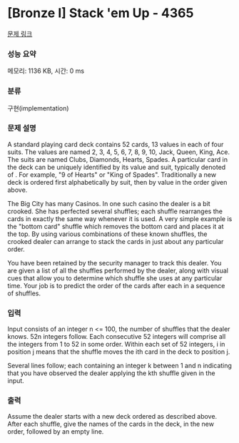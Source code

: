 # [Bronze I] Stack 'em Up - 4365 

[문제 링크](https://www.acmicpc.net/problem/4365) 

### 성능 요약

메모리: 1136 KB, 시간: 0 ms

### 분류

구현(implementation)

### 문제 설명

<p>A standard playing card deck contains 52 cards, 13 values in each of four suits. The values are named 2, 3, 4, 5, 6, 7, 8, 9, 10, Jack, Queen, King, Ace. The suits are named Clubs, Diamonds, Hearts, Spades. A particular card in the deck can be uniquely identified by its value and suit, typically denoted <value> of <suit>. For example, "9 of Hearts" or "King of Spades". Traditionally a new deck is ordered first alphabetically by suit, then by value in the order given above.</p>

<p>The Big City has many Casinos. In one such casino the dealer is a bit crooked. She has perfected several shuffles; each shuffle rearranges the cards in exactly the same way whenever it is used. A very simple example is the "bottom card" shuffle which removes the bottom card and places it at the top. By using various combinations of these known shuffles, the crooked dealer can arrange to stack the cards in just about any particular order.</p>

<p>You have been retained by the security manager to track this dealer. You are given a list of all the shuffles performed by the dealer, along with visual cues that allow you to determine which shuffle she uses at any particular time. Your job is to predict the order of the cards after each in a sequence of shuffles.</p>

### 입력 

 <p>Input consists of an integer n <= 100, the number of shuffles that the dealer knows. 52n integers follow. Each consecutive 52 integers will comprise all the integers from 1 to 52 in some order. Within each set of 52 integers, i in position j means that the shuffle moves the ith card in the deck to position j.</p>

<p>Several lines follow; each containing an integer k between 1 and n indicating that you have observed the dealer applying the kth shuffle given in the input.</p>

### 출력 

 <p>Assume the dealer starts with a new deck ordered as described above. After each shuffle, give the names of the cards in the deck, in the new order, followed by an empty line.</p>

